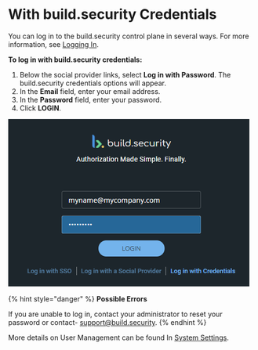 # With build.security Credentials

You can log in to the build.security control plane in several ways. For more information, see [Logging In](./).

**To log in with build.security credentials:**

1. Below the social provider links, select **Log in with Password**. The build.security credentials options will appear.
2. In the **Email** field, enter your email address.
3. In the **Password** field, enter your password.
4. Click **LOGIN**.

![Login with build.security credentials](../../.gitbook/assets/credentials.png)

{% hint style="danger" %}
**Possible Errors**

If you are unable to log in, contact your administrator to reset your password or contact- [support@build.security](mailto:support@build.security).
{% endhint %}

More details on User Management can be found In [System Settings](../system-settings/).

